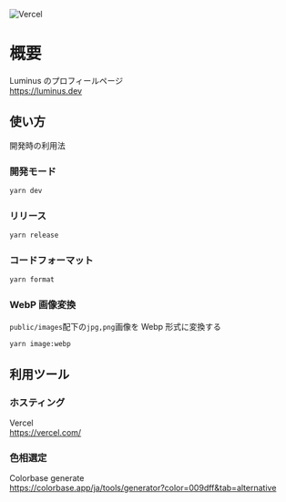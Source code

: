 ![Vercel](https://therealsujitk-vercel-badge.vercel.app/?app=luminus-3gei8vx9k-luminus-xd.vercel.app)

# 概要

Luminus のプロフィールページ  
https://luminus.dev

## 使い方

開発時の利用法

### 開発モード

```bash
yarn dev
```

### リリース

```bash
yarn release
```

### コードフォーマット

```bash
yarn format
```

### WebP 画像変換

`public/images`配下の`jpg,png`画像を Webp 形式に変換する

```bash
yarn image:webp
```

## 利用ツール

### ホスティング

Vercel  
https://vercel.com/

### 色相選定

Colorbase generate  
https://colorbase.app/ja/tools/generator?color=009dff&tab=alternative
